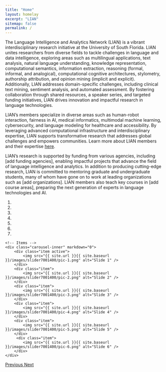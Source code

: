 ```yaml
---
title: "Home"
layout: homelay
excerpt: "LIAN"
sitemap: false
permalink: /
---
```


The Language Intelligence and Analytics Network (LIAN) is a vibrant interdisciplinary research initiative at the University of South Florida. LIAN unites researchers from diverse fields to tackle challenges in language and data intelligence, exploring areas such as multilingual applications, text analysis, natural language understanding, knowledge representation, computational semantics, information extraction, reasoning (formal, informal, and analogical), computational cognitive architectures, stylometry, authorship attribution, and opinion mining (implicit and explicit). Additionally, LIAN addresses domain-specific challenges, including clinical text mining, sentiment analysis, and automated assessment. By fostering collaboration through shared resources, a speaker series, and targeted funding initiatives, LIAN drives innovation and impactful research in language technologies.

LIAN’s members specialize in diverse areas such as human-robot interaction, fairness in AI, medical informatics, multimodal machine learning, cybersecurity, and language modeling for healthcare and accessibility. By leveraging advanced computational infrastructure and interdisciplinary expertise, LIAN supports transformative research that addresses global challenges and empowers communities. Learn more about LIAN members and their expertise [here](https://nlp-grp.github.io/team/).

LIAN’s research is supported by funding from various agencies, including [add funding agencies], enabling impactful projects that advance the field of language intelligence and analytics. In addition to producing cutting-edge research, LIAN is committed to mentoring graduate and undergraduate students, many of whom have gone on to work at leading organizations such as [add organizations]. LIAN members also teach key courses in [add course areas], preparing the next generation of experts in language technologies and AI.

<div markdown="0" id="carousel" class="carousel slide" data-ride="carousel" data-interval="4000" data-pause="hover" >
    <!-- Menu -->
    <ol class="carousel-indicators">
        <li data-target="#carousel" data-slide-to="0" class="active"></li>
        <li data-target="#carousel" data-slide-to="1"></li>
        <li data-target="#carousel" data-slide-to="2"></li>
        <li data-target="#carousel" data-slide-to="3"></li>
        <li data-target="#carousel" data-slide-to="4"></li>
        <li data-target="#carousel" data-slide-to="5"></li>
        <li data-target="#carousel" data-slide-to="6"></li>
    </ol>

    <!-- Items -->
    <div class="carousel-inner" markdown="0">
        <div class="item active">
            <img src="{{ site.url }}{{ site.baseurl }}/images/slider7001400/pic-1.png" alt="Slide 1" />
        </div>
        <div class="item">
            <img src="{{ site.url }}{{ site.baseurl }}/images/slider7001400/pic-2.png" alt="Slide 2" />
        </div>
        <div class="item">
            <img src="{{ site.url }}{{ site.baseurl }}/images/slider7001400/pic-3.png" alt="Slide 3" />
        </div>
        <div class="item">
            <img src="{{ site.url }}{{ site.baseurl }}/images/slider7001400/pic-4.png" alt="Slide 4" />
        </div>
        <div class="item">
            <img src="{{ site.url }}{{ site.baseurl }}/images/slider7001400/pic-5.png" alt="Slide 5" />
        </div>       
         <div class="item">
            <img src="{{ site.url }}{{ site.baseurl }}/images/slider7001400/pic-6.png" alt="Slide 6" />
        </div>
    </div>
  <a class="left carousel-control" href="#carousel" role="button" data-slide="prev">
    <span class="glyphicon glyphicon-chevron-left" aria-hidden="true"></span>
    <span class="sr-only">Previous</span>
  </a>
  <a class="right carousel-control" href="#carousel" role="button" data-slide="next">
    <span class="glyphicon glyphicon-chevron-right" aria-hidden="true"></span>
    <span class="sr-only">Next</span>
  </a>
</div>



<!--<figure class="fourth">
  <img src="{{ site.url }}{{ site.baseurl }}/images/logopic/Logo_Leiden.jpg" style="width: 210px">
  <img src="{{ site.url }}{{ site.baseurl }}/images/logopic/Logo_Nanofront.jpg" style="width: 110px">
  <img src="{{ site.url }}{{ site.baseurl }}/images/logopic/Logo_NWO.jpg" style="width: 120px">
  <img src="{{ site.url }}{{ site.baseurl }}/images/logopic/Logo_ERC.jpg" style="width: 110px">
</figure>-->

